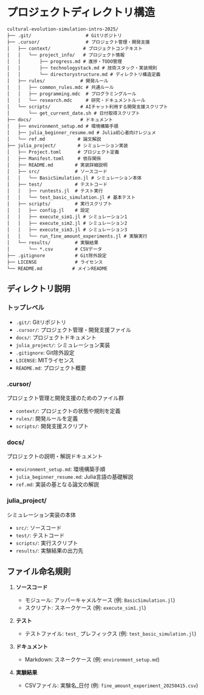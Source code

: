 # プロジェクトディレクトリ構造

```
cultural-evolution-simulation-intro-2025/
├── .git/                    # Gitリポジトリ
├── .cursor/                 # プロジェクト管理・開発支援
│   ├── context/            # プロジェクトコンテキスト
│   │   └── project_info/   # プロジェクト情報
│   │       ├── progress.md # 進捗・TODO管理
│   │       ├── technologystack.md # 技術スタック・実装規則
│   │       └── directorystructure.md # ディレクトリ構造定義
│   ├── rules/             # 開発ルール
│   │   ├── common_rules.mdc # 共通ルール
│   │   ├── programming.mdc  # プログラミングルール
│   │   └── research.mdc     # 研究・ドキュメントルール
│   └── scripts/           # AIチャット利用する開発支援スクリプト
│       └── get_current_date.sh # 日付取得スクリプト
├── docs/                  # ドキュメント
│   ├── environment_setup.md # 環境構築手順
│   ├── julia_beginner_resume.md # Julia初心者向けレジュメ
│   └── ref.md            # 論文解説
├── julia_project/        # シミュレーション実装
│   ├── Project.toml      # プロジェクト定義
│   ├── Manifest.toml     # 依存関係
│   ├── README.md        # 実装詳細説明
│   ├── src/             # ソースコード
│   │   └── BasicSimulation.jl # シミュレーション本体
│   ├── test/            # テストコード
│   │   ├── runtests.jl  # テスト実行
│   │   └── test_basic_simulation.jl # 基本テスト
│   ├── scripts/         # 実行スクリプト
│   │   ├── config.jl    # 設定
│   │   ├── execute_sim1.jl # シミュレーション1
│   │   ├── execute_sim2.jl # シミュレーション2
│   │   ├── execute_sim3.jl # シミュレーション3
│   │   └── run_fine_amount_experiments.jl # 実験実行
│   └── results/         # 実験結果
│       └── *.csv        # CSVデータ
├── .gitignore           # Git除外設定
├── LICENSE              # ライセンス
└── README.md           # メインREADME
```

## ディレクトリ説明

### トップレベル
- `.git/`: Gitリポジトリ
- `.cursor/`: プロジェクト管理・開発支援ファイル
- `docs/`: プロジェクトドキュメント
- `julia_project/`: シミュレーション実装
- `.gitignore`: Git除外設定
- `LICENSE`: MITライセンス
- `README.md`: プロジェクト概要

### .cursor/
プロジェクト管理と開発支援のためのファイル群
- `context/`: プロジェクトの状態や規則を定義
- `rules/`: 開発ルールを定義
- `scripts/`: 開発支援スクリプト

### docs/
プロジェクトの説明・解説ドキュメント
- `environment_setup.md`: 環境構築手順
- `julia_beginner_resume.md`: Julia言語の基礎解説
- `ref.md`: 実装の基となる論文の解説

### julia_project/
シミュレーション実装の本体
- `src/`: ソースコード
- `test/`: テストコード
- `scripts/`: 実行スクリプト
- `results/`: 実験結果の出力先

## ファイル命名規則

1. **ソースコード**
   - モジュール: アッパーキャメルケース (例: `BasicSimulation.jl`)
   - スクリプト: スネークケース (例: `execute_sim1.jl`)

2. **テスト**
   - テストファイル: `test_` プレフィックス (例: `test_basic_simulation.jl`)

3. **ドキュメント**
   - Markdown: スネークケース (例: `environment_setup.md`)

4. **実験結果**
   - CSVファイル: 実験名_日付 (例: `fine_amount_experiment_20250415.csv`) 